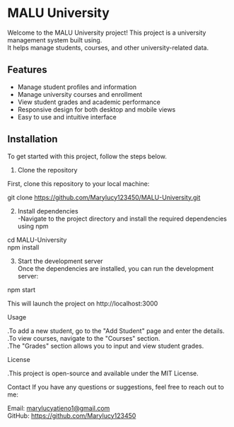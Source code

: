 # MALU University

Welcome to the MALU University project! This project is a university management system built using.<br> It helps manage students, courses, and other university-related data.<br>

## Features

- Manage student profiles and information<br>
- Manage university courses and enrollment<br>
- View student grades and academic performance<br>
- Responsive design for both desktop and mobile views<br>
- Easy to use and intuitive interface<br>



## Installation

To get started with this project, follow the steps below.<br>

 1. Clone the repository


First, clone this repository to your local machine:<br>


git clone https://github.com/Marylucy123450/MALU-University.git<br>


2. Install dependencies<br>
-Navigate to the project directory and install the required dependencies using npm <br>

  cd MALU-University<br>
  npm install<br>

3. Start the development server<br>
Once the dependencies are installed, you can run the development server:<br>


  npm start<br>


This will launch the project on http://localhost:3000 <br>

Usage


.To add a new student, go to the "Add Student" page and enter the details.<br>
.To view courses, navigate to the "Courses" section.<br>
.The "Grades" section allows you to input and view student grades.<br>


License


.This project is open-source and available under the MIT License.<br>



Contact
If you have any questions or suggestions, feel free to reach out to me:<br>

Email: marylucyatieno1@gmail.com<br>
GitHub: https://github.com/Marylucy123450<br>